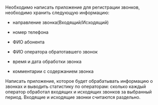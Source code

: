 Необходимо написать приложение для регистрации звонков, необходимо хранить следующую информацию:

- направление звонка(Входящий/Исходящий)

- номер телефона

- ФИО абонента

- ФИО оператора обратотавшего звонок

- время и дата обработки звонка

- комментарии с содержанием звонка


Написать приложение, которое будет обрабатывать информацию о звонках и выводить статистику по операторам:
сколько каждый оператор обработал входящих и исходящих звонков за выбранный период. Входящие и исходящие звонки считаются раздельно.
